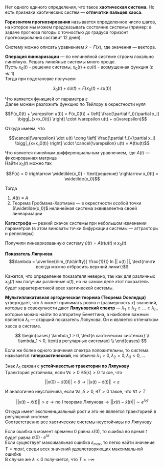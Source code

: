 Нет одного единого определения, что такое **хаотическая система**. Но есть признаки хаотических систем — **отпечатки пальцев хаоса**.  

**Горизонтом прогнозирования** называется определенное число шагов, на которое мы можем предсказывать состояние системы (пример: в задаче прогноза погоды с точностью до градуса горизонт прогнозирования составит 12 дней).  

Систему можно описать уравнением $\dot x = F(x)$, где значения — вектора.

**Операция линеаризации** — по нелинейной системе строим локально линейную.   Решать линейные системы много проще.  
Пусть $x_0(t)$ - решение системы, $x_0(t) + \varepsilon u(t)$ - возмущенная функция ($\varepsilon \ll 1$)  
Тогда при подстановке получаем

$$\dot x_0(t) + \varepsilon \dot u(t) = F(x_0(t) + \varepsilon u(t))$$

Что является функцией от параметра $\varepsilon$  
Далее можем разложить функцию по Тейлору в окрестности нуля

$$F(x_0(t) + \varepsilon u(t)) = F(x_0(t)) + \left[ \frac{\partial f_i}{\partial x_i} \bigg|_{x=x_0(t)} \right] \cdot \varepsilon u(t) + o(\varepsilon)$$

Откуда имеем, что

$$\cancel{\varepsilon} \dot u(t) \cong \left[ \frac{\partial f_i}{\partial x_i} \bigg|_{x=x_0(t)} \right] \cdot \cancel{\varepsilon} u(t) = A(t)u(t)$$

Что является линейным дифференциальным уравнением, где $A(t)$ — фиксированная матрица  
Найти $x_0(t)$ можно так

$$F(x) = 0 \rightarrow \widetilde{x_0} - \text{решение} \rightarrow x_0(t) = \widetilde{x_0}$$

Тогда

1) $A(t) \equiv A$
2) Теорема Гробмана-Хартмана — в окрестности особой точки $\widetilde{x_0}$ нелинейная система эквивалентна своей линеаризации

**Катастрофа** — резкий скачок системы при небольшом изменении параметров (в этом виноваты точки бифуркации системы — аттракторы и репеллеры)

Получили линеаризованную систему $\dot u(t) = A(t)u(t)$ и $x_0(t)$

**Показатель Ляпунова**  $$\lambda = \overline{\lim_{t\to\infty}} \frac{1}{t} ln || u(t) ||, \text{почти всегда можно отбросить верхний лимит}$$

Кажется, что определение показателя неверно, так как для различных $x_0(t)$ мы получим различные $u(t)$, но на самом деле этот показатель будет характеристикой всех хаотической системы.  

**Мультипликативная эргодическая теорема (Теорема Оселедца)** утверждает, что $\lambda$ может принимать ровно $n$ (размерность $x$) значений, которые в совокупности дают   **Ляпуновский спектр** — $\lambda_1 \geq \lambda_2 \geq \ldots \geq \lambda_n$,  которые можно найти по алгоритму Бенеттина, а наиболее важным является $\lambda_1$ — старший показатель Ляпунова. Он и является отпечатком хаоса в системе.

$$
\begin{cases}
\lambda_1 > 0, \text{в хаотических системах} \\
\lambda_1 < 0, \text{в регуларных системах} \\
\end{cases}
$$

Если же более одного значения спектра положительны, то система называется **гиперхаотической**, но обычно $\lambda_1 > 0, \lambda_2 = 0, \lambda_3 < 0, \ldots$  

Знак $\lambda_1$ связан с **устойчивостью траектории по Ляпунову**  
Траектория устойчива, если $\forall \varepsilon > 0 \ \exists \delta(\varepsilon)>0$ такое, что

$$||x(0) - \tilde{x}(0)|| < \delta \rightarrow ||x(t) - \tilde{x}(t)|| < \varepsilon$$

И аналогично неустойчива, если $\forall \varepsilon, \delta > 0, \exists T > 0$ такое, что $\forall t > T$

$$||x(t) - \tilde{x}(t)|| > \varepsilon \rightarrow \text{по I теореме Ляпунова} \rightarrow ||x(t) - \tilde{x}(t)|| \sim e^{\lambda_1 t}$$

Откуда имеет экспоненциальный рост и это не является траекторией в регулярной системе  
Соответственно все хаотические системы неустойчивы по Ляпунову

Если ошибка в момент времени $0$ равна $\varepsilon(0)$, то ошибка во время $t$ будет равна $\varepsilon(0) \cdot e^{\lambda t}$  
Если существует максимальная ошибка $\varepsilon_{max}$, то легко найти значение $T = max t$, среди всех значений удовлетворяющих максимальной ошибке  
В случае же $\lambda < 0$ получается, что $T = +\infty$
